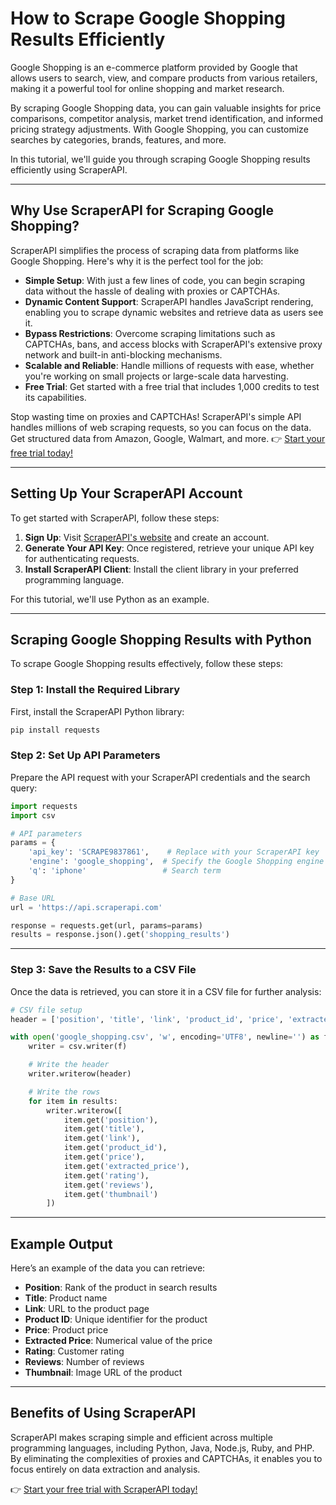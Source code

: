 
# How to Scrape Google Shopping Results Efficiently

Google Shopping is an e-commerce platform provided by Google that allows users to search, view, and compare products from various retailers, making it a powerful tool for online shopping and market research.

By scraping Google Shopping data, you can gain valuable insights for price comparisons, competitor analysis, market trend identification, and informed pricing strategy adjustments. With Google Shopping, you can customize searches by categories, brands, features, and more.

In this tutorial, we'll guide you through scraping Google Shopping results efficiently using ScraperAPI.

---

## Why Use ScraperAPI for Scraping Google Shopping?

ScraperAPI simplifies the process of scraping data from platforms like Google Shopping. Here's why it is the perfect tool for the job:

- **Simple Setup**: With just a few lines of code, you can begin scraping data without the hassle of dealing with proxies or CAPTCHAs.
- **Dynamic Content Support**: ScraperAPI handles JavaScript rendering, enabling you to scrape dynamic websites and retrieve data as users see it.
- **Bypass Restrictions**: Overcome scraping limitations such as CAPTCHAs, bans, and access blocks with ScraperAPI's extensive proxy network and built-in anti-blocking mechanisms.
- **Scalable and Reliable**: Handle millions of requests with ease, whether you're working on small projects or large-scale data harvesting.
- **Free Trial**: Get started with a free trial that includes 1,000 credits to test its capabilities.

Stop wasting time on proxies and CAPTCHAs! ScraperAPI's simple API handles millions of web scraping requests, so you can focus on the data. Get structured data from Amazon, Google, Walmart, and more. 👉 [Start your free trial today!](https://bit.ly/Scraperapi)

---

## Setting Up Your ScraperAPI Account

To get started with ScraperAPI, follow these steps:

1. **Sign Up**: Visit [ScraperAPI's website](https://bit.ly/Scraperapi) and create an account.
2. **Generate Your API Key**: Once registered, retrieve your unique API key for authenticating requests.
3. **Install ScraperAPI Client**: Install the client library in your preferred programming language.

For this tutorial, we'll use Python as an example.

---

## Scraping Google Shopping Results with Python

To scrape Google Shopping results effectively, follow these steps:

### Step 1: Install the Required Library

First, install the ScraperAPI Python library:

```bash
pip install requests
```

### Step 2: Set Up API Parameters

Prepare the API request with your ScraperAPI credentials and the search query:

```python
import requests
import csv

# API parameters
params = {
    'api_key': 'SCRAPE9837861',    # Replace with your ScraperAPI key
    'engine': 'google_shopping',  # Specify the Google Shopping engine
    'q': 'iphone'                 # Search term
}

# Base URL
url = 'https://api.scraperapi.com'

response = requests.get(url, params=params)
results = response.json().get('shopping_results')
```

---

### Step 3: Save the Results to a CSV File

Once the data is retrieved, you can store it in a CSV file for further analysis:

```python
# CSV file setup
header = ['position', 'title', 'link', 'product_id', 'price', 'extracted_price', 'rating', 'reviews', 'thumbnail']

with open('google_shopping.csv', 'w', encoding='UTF8', newline='') as f:
    writer = csv.writer(f)

    # Write the header
    writer.writerow(header)

    # Write the rows
    for item in results:
        writer.writerow([
            item.get('position'), 
            item.get('title'), 
            item.get('link'), 
            item.get('product_id'), 
            item.get('price'), 
            item.get('extracted_price'), 
            item.get('rating'), 
            item.get('reviews'), 
            item.get('thumbnail')
        ])
```

---

## Example Output

Here’s an example of the data you can retrieve:

- **Position**: Rank of the product in search results
- **Title**: Product name
- **Link**: URL to the product page
- **Product ID**: Unique identifier for the product
- **Price**: Product price
- **Extracted Price**: Numerical value of the price
- **Rating**: Customer rating
- **Reviews**: Number of reviews
- **Thumbnail**: Image URL of the product

---

## Benefits of Using ScraperAPI

ScraperAPI makes scraping simple and efficient across multiple programming languages, including Python, Java, Node.js, Ruby, and PHP. By eliminating the complexities of proxies and CAPTCHAs, it enables you to focus entirely on data extraction and analysis.

👉 [Start your free trial with ScraperAPI today!](https://bit.ly/Scraperapi)
